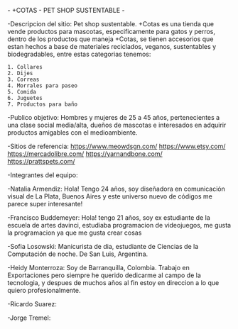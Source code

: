 *-* +COTAS - PET SHOP SUSTENTABLE *-*

-Descripcion del sitio:
Pet shop sustentable.
+Cotas es una tienda que vende productos para mascotas, especificamente para gatos y perros, dentro de los productos que maneja +Cotas, se tienen accesorios que estan hechos a base de materiales reciclados, veganos, sustentables y biodegradables, entre estas categorias tenemos:

    1. Collares
    2. Dijes
    3. Correas
    4. Morrales para paseo
    5. Comida
    6. Juguetes
    7. Productos para baño


-Publico objetivo:
Hombres y mujeres de 25 a 45 años, pertenecientes a una clase social media/alta, dueños de mascotas e interesados en adquirir productos amigables con el medioambiente.

-Sitios de referencia:
      https://www.meowdsgn.com/
      https://www.etsy.com/
      https://mercadolibre.com/
      https://yarnandbone.com/
      https://prattspets.com/

-Integrantes del equipo:

-Natalia Armendiz: Hola! Tengo 24 años, soy diseñadora en comunicación visual de La Plata, Buenos Aires y este universo nuevo de códigos me parece super interesante!

-Francisco Buddemeyer: Hola! tengo 21 años, soy ex estudiante de la escuela de artes davinci, estudiaba programacion de videojuegos, me gusta la programacion ya que me gusta crear cosas

-Sofia Losowski: 
Manicurista de dia, estudiante de Ciencias de la Computación de noche. De San Luis, Argentina.

-Heidy Monterroza: Soy de Barranquilla, Colombia. Trabajo en Exportaciones pero siempre he querido dedicarme al campo de la tecnologia, y despues de muchos años al fin estoy en direccion a lo que quiero profesionalmente.

-Ricardo Suarez:

-Jorge Tremel:
